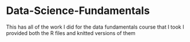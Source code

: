 # Data-Science-Fundamentals
This has all of the work I did for the data fundamentals course that I took
I provided both the R files and knitted versions of them
